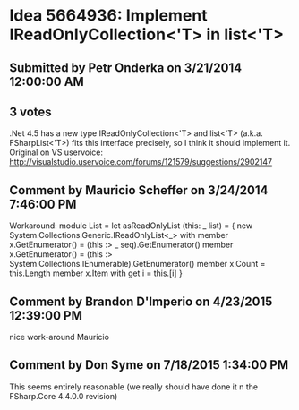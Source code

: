 # Idea 5664936: Implement IReadOnlyCollection<'T> in list<'T>

## Submitted by Petr Onderka on 3/21/2014 12:00:00 AM

## 3 votes

.Net 4.5 has a new type IReadOnlyCollection<'T> and list<'T> (a.k.a. FSharpList<'T>) fits this interface precisely, so I think it should implement it.
Original on VS uservoice: http://visualstudio.uservoice.com/forums/121579/suggestions/2902147


## Comment by Mauricio Scheffer on 3/24/2014 7:46:00 PM

Workaround:
module List =
let asReadOnlyList (this: _ list) =
{ new System.Collections.Generic.IReadOnlyList<_> with
member x.GetEnumerator() = (this :> _ seq).GetEnumerator()
member x.GetEnumerator() = (this :> System.Collections.IEnumerable).GetEnumerator()
member x.Count = this.Length
member x.Item with get i = this.[i] }

## Comment by Brandon D'Imperio on 4/23/2015 12:39:00 PM

nice work-around Mauricio

## Comment by Don Syme on 7/18/2015 1:34:00 PM

This seems entirely reasonable (we really should have done it n the FSharp.Core 4.4.0.0 revision)
